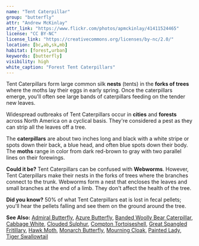 ```yaml
---
name: "Tent Caterpillar"
group: "butterfly"
attr: "Andrew McKinlay"
attr_link: "https://www.flickr.com/photos/apmckinlay/41411524465"
license: "CC BY-NC"
license_link: "https://creativecommons.org/licenses/by-nc/2.0/"
location: [bc,ab,sk,mb]
habitat: [forest,urban]
keywords: [butterfly]
visibility: high
white_caption: "Forest Tent Caterpillars"
---
```

Tent Caterpillars form large common silk **nests** (tents) in the **forks of trees** where the moths lay their eggs in early spring. Once the caterpillars emerge, you'll often see large bands of caterpillars feeding on the tender new leaves.

Widespread outbreaks of Tent Caterpillars occur in **cities** and **forests** across North America on a cyclical basis. They're considered a pest as they can strip all the leaves off a tree.

The **caterpillars** are about two inches long and black with a white stripe or spots down their back, a blue head, and often blue spots down their body. The **moths** range in color from dark red-brown to gray with two parallel lines on their forewings.

**Could it be?** Tent Caterpillars can be confused with **Webworms**. However, Tent Caterpillars make their nests in the forks of trees where the branches connect to the trunk. Webworms form a nest that encloses the leaves and small branches at the end of a limb. They don't affect the health of the tree.

**Did you know?** 50% of what Tent Caterpillars eat is lost in fecal pellets; you'll hear the pellets falling and see them on the ground around the tree.

<!-- generated, do not edit -->
**See Also:**
[Admiral Butterfly](/insects/admiral/),
[Azure Butterfly](/insects/azurebut/),
[Banded Woolly Bear Caterpillar](/insects/bandwb/),
[Cabbage White](/insects/cabbgwht/),
[Clouded Sulphur](/insects/cloudsulf/),
[Compton Tortoiseshell](/insects/comptort/),
[Great Spangled Fritillary](/insects/greatfrit/),
[Hawk Moth](/insects/hawkmoth/),
[Monarch Butterfly](/insects/monarch/),
[Mourning Cloak](/insects/mournbut/),
[Painted Lady](/insects/paintbut/),
[Tiger Swallowtail](/insects/tigerbut/)
